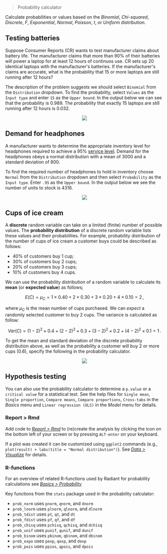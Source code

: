 > Probability calculator

Calculate probabilities or values based on the _Binomial_, _Chi-squared_, _Discrete_, _F_, _Exponential_, _Normal_, _Poisson_, _t_, or _Uniform_ distribution.

## Testing batteries

Suppose Consumer Reports (CR) wants to test manufacturer claims about battery life. The manufacturer claims that more than 90% of their batteries will power a laptop for at least 12 hours of continuos use. CR sets up 20 identical laptops with the manufacturer's batteries. If the manufacturer's claims are accurate, what is the probability that 15 or more laptops are still running after 12 hours?

The description of the problem suggests we should select `Binomial` from the `Distribution` dropdown. To find the probability, select `Values` as the `Input type` and enter `15` as the `Upper bound`. In the output below we can see that the probability is 0.989. The probability that exactly 15 laptops are still running after 12 hours is 0.032.

<p align="center"><img src="figures_basics/prob_calc_batteries.png"></p>

## Demand for headphones

A manufacturer wants to determine the appropriate inventory level for headphones required to achieve a 95% <a href="https://en.wikipedia.org/wiki/Service_level" target="_blank">service level</a>. Demand for the headphones obeys a normal distribution with a mean of 3000 and a standard deviation of 800.

To find the required number of headphones to hold in inventory choose `Normal` from the `Distribution` dropdown and then select `Probability` as the `Input type`. Enter `.95` as the `Upper bound`. In the output below we see the number of units to stock is 4316.

<p align="center"><img src="figures_basics/prob_calc_headphones.png"></p>

## Cups of ice cream

A **discrete** random variable can take on a limited (finite) number of possible values. The **probability distribution** of a discrete random variable lists these values and their probabilities. For example, probability distribution of the number of cups of ice cream a customer buys could be described as follows:

* 40% of customers buy 1 cup;
* 30% of customers buy 2 cups;
* 20% of customers buy 3 cups;
* 10% of customers buy 4 cups.

We can use the probability distribution of a random variable to calculate its **mean** (or **expected value**) as follows;

$$
  E(C) = \mu_C = 1 \times 0.40 + 2 \times 0.30 + 3 \times 0.20 + 4 \times 0.10 = 2\,,
$$

where $\mu_C$ is the mean number of cups purchased. We can _expect_ a randomly selected customer to buy 2 cups. The variance is calculated as follow:

$$
  Var(C) = (1 - 2)^2 \times 0.4 + (2 - 2)^2 \times 0.3 + (3 - 2)^2 \times 0.2 + (4 - 2)^2 \times 0.1 = 1\,.
$$

To get the mean and standard deviation of the discrete probability distribution above, as well as the probability a customer will buy 2 or more cups (0.6), specify the following in the probability calculator.

<p align="center"><img src="figures_basics/prob_calc_icecream.png"></p>

## Hypothesis testing

You can also use the probability calculator to determine a `p.value` or a `critical value` for a statistical test. See the help files for `Single mean`, `Single proportion`, `Compare means`, `Compare proportions`, `Cross-tabs` in the _Basics_ menu and `Linear regression (OLS)` in the _Model_ menu for details.

### Report > Rmd

Add code to <a href="https://radiant-rstats.github.io/docs/data/report_rmd.html" target="_blank">_Report > Rmd_</a> to (re)create the analysis by clicking the <i title="report results" class="fa fa-edit"></i> icon on the bottom left of your screen or by pressing `ALT-enter` on your keyboard. 

If a plot was created it can be customized using `ggplot2` commands (e.g., `plot(result) + labs(title = "Normal distribution")`). See <a href="https://radiant-rstats.github.io/docs/data/visualize.html" target="_blank">_Data > Visualize_</a> for details.

### R-functions

For an overview of related R-functions used by Radiant for probability calculations see <a href = "https://radiant-rstats.github.io/radiant.basics/reference/index.html#section-basics-probability" target="_blank">_Basics > Probability_</a>

Key functions from the `stats` package used in the probability calculator:

* `prob_norm` uses `pnorm`, `qnorm`, and `dnorm`
* `prob_lnorm` uses `plnorm`, `qlnorm`, and `dlnorm`
* `prob_tdist` uses `pt`, `qt`, and `dt`
* `prob_fdist` uses `pf`, `qf`, and `df`
* `prob_chisq` uses `pchisq`, `qchisq`, and `dchisq`
* `prob_unif` uses `punif`, `qunif`, and `dunif`
* `prob_binom` uses `pbinom`, `qbinom`, and `dbinom`
* `prob_expo` uses `pexp`, `qexp`, and `dexp`
* `prob_pois` uses `ppios`, `qpois`, and `dpois`

